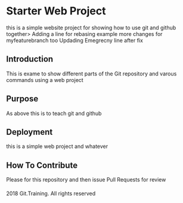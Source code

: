 # Starter Web Project

this is a simple website project for showing how to use git and github together> Adding a line for rebasing example
more changes for myfeaturebranch too Updading Emegrecny line after fix
## Introduction

This is exame to show different parts of the Git repository and varous commands using a web project

## Purpose

As above this is to teach git and github

## Deployment

this is a simple web project and whatever

## How To Contribute

Please for this repository and then issue Pull Requests for review

####

2018 Git.Training. All rights reserved